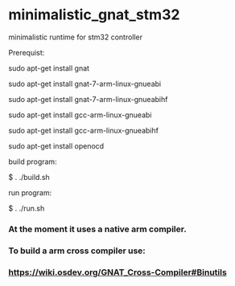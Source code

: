 # minimalistic_gnat_stm32
minimalistic runtime for stm32 controller


Prerequist:

sudo apt-get install gnat 

sudo apt-get install gnat-7-arm-linux-gnueabi 

sudo apt-get install gnat-7-arm-linux-gnueabihf 

sudo apt-get install gcc-arm-linux-gnueabi 

sudo apt-get install gcc-arm-linux-gnueabihf 

sudo apt-get install openocd

build program:

$ . ./build.sh

run program:

$ . ./run.sh


### At the moment it uses a native arm compiler.
### To build a arm cross compiler use:
### https://wiki.osdev.org/GNAT_Cross-Compiler#Binutils

